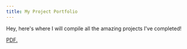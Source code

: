 ```yaml
---
title: My Project Portfolio
---
```



Hey, here's where I will compile all the amazing projects I've completed!

<a href="https://Celesti25/project-portfolio/Latex Assignment.pdf" target="_blank">PDF.</a>
